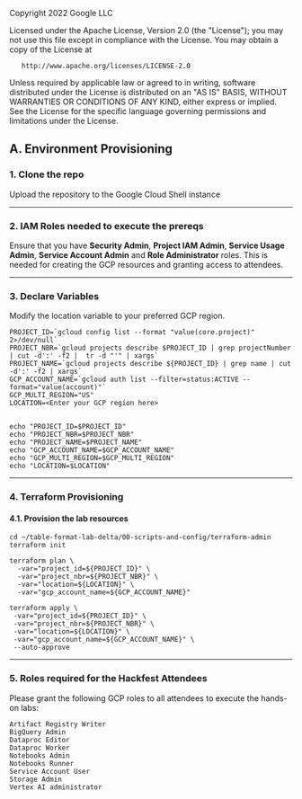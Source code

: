 <!---->
  Copyright 2022 Google LLC
 
  Licensed under the Apache License, Version 2.0 (the "License");
  you may not use this file except in compliance with the License.
  You may obtain a copy of the License at
 
       http://www.apache.org/licenses/LICENSE-2.0
 
  Unless required by applicable law or agreed to in writing, software
  distributed under the License is distributed on an "AS IS" BASIS,
  WITHOUT WARRANTIES OR CONDITIONS OF ANY KIND, either express or implied.
  See the License for the specific language governing permissions and
  limitations under the License.
 <!---->
 
## A. Environment Provisioning

### 1. Clone the repo

Upload the repository to the Google Cloud Shell instance

<hr>

### 2. IAM Roles needed to execute the prereqs
Ensure that you have **Security Admin**, **Project IAM Admin**, **Service Usage Admin**, **Service Account Admin** and **Role Administrator** roles. This is needed for creating the GCP resources and granting access to attendees.

<hr>

### 3. Declare Variables

Modify the location variable to your preferred GCP region.

```
PROJECT_ID=`gcloud config list --format "value(core.project)" 2>/dev/null`
PROJECT_NBR=`gcloud projects describe $PROJECT_ID | grep projectNumber | cut -d':' -f2 |  tr -d "'" | xargs`
PROJECT_NAME=`gcloud projects describe ${PROJECT_ID} | grep name | cut -d':' -f2 | xargs`
GCP_ACCOUNT_NAME=`gcloud auth list --filter=status:ACTIVE --format="value(account)"`
GCP_MULTI_REGION="US"
LOCATION=<Enter your GCP region here>


echo "PROJECT_ID=$PROJECT_ID"
echo "PROJECT_NBR=$PROJECT_NBR"
echo "PROJECT_NAME=$PROJECT_NAME"
echo "GCP_ACCOUNT_NAME=$GCP_ACCOUNT_NAME"
echo "GCP_MULTI_REGION=$GCP_MULTI_REGION"
echo "LOCATION=$LOCATION"
```

<hr>

### 4. Terraform Provisioning

#### 4.1. Provision the lab resources

```
cd ~/table-format-lab-delta/00-scripts-and-config/terraform-admin
terraform init

```

```
terraform plan \
  -var="project_id=${PROJECT_ID}" \
  -var="project_nbr=${PROJECT_NBR}" \
  -var="location=${LOCATION}" \
  -var="gcp_account_name=${GCP_ACCOUNT_NAME}"
 ```
 
 ```
terraform apply \
  -var="project_id=${PROJECT_ID}" \
  -var="project_nbr=${PROJECT_NBR}" \
  -var="location=${LOCATION}" \
  -var="gcp_account_name=${GCP_ACCOUNT_NAME}" \
  --auto-approve
 ```

<hr>

### 5. Roles required for the Hackfest Attendees

Please grant the following GCP roles to all attendees to execute the hands-on labs:<br>

```
Artifact Registry Writer
BigQuery Admin
Dataproc Editor
Dataproc Worker
Notebooks Admin
Notebooks Runner
Service Account User
Storage Admin
Vertex AI administrator
```
